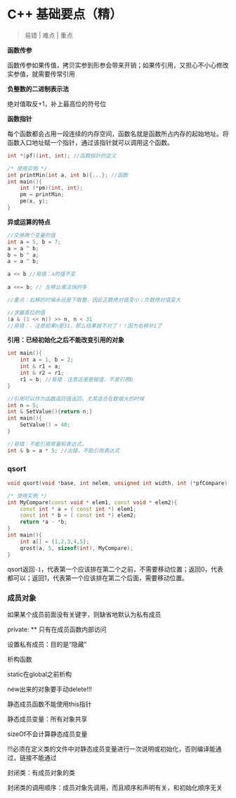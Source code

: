 # C++ 基础要点（精）

> 易错 | 难点 | 重点

**函数传参**

函数传参如果传值，拷贝实参到形参会带来开销；如果传引用，又担心不小心修改实参值，就需要传常引用

**负整数的二进制表示法**

绝对值取反+1，补上最高位的符号位

**函数指针**

每个函数都会占用一段连续的内存空间，函数名就是函数所占内存的起始地址。将函数入口地址赋一个指针，通过该指针就可以调用这个函数。

```c++
int *(pf)(int, int); //函数指针的定义

/* 使用实例 */
int printMin(int a, int b){...}; //函数
int main(){
    int (*pm)(int, int);
    pm = printMin;
    pm(x, y);
}
```

**异或运算的特点**

```c++
//交换两个变量的值
int a = 5, b = 7;
a = a ^ b;
b = b ^ a;
a = a ^ b;

a << b //易错：a的值不变
    
a <<= b; // 左移比乘法快的多

//重点：右移的时候永远是下取整，因此正数绝对值变小；负数绝对值变大

//求最高位的值
(a & (1 << n)) >> n, n < 31
//易错：，注意如果n是31，那么结果就不对了！！因为右移补1了
```

**引用：已经初始化之后不能改变引用的对象**

```c++
int main(){
    int a = 1, b = 2;
    int & r1 = a;
    int & r2 = r1;
    r1 = b; //易错：注意这里是赋值，不是引用b
}

//引用可以作为函数返回值返回，尤其适合在数据大的时候
int n = 5;
int & SetValue(){return n;}
int main(){
    SetValue() = 40;
}

//易错：不能引用常量和表达式。
int & b = a * 5; //出错，不能引用表达式
```

### qsort

```c++
void qsort(void *base, int nelem, unsigned int width, int (*pfCompare)(const void *, const void *));

/* 使用实例 */
int MyCompare(const void * elem1, const void * elem2){
    const int * a = ( const int *) elem1;
    const int * b = ( const int *) elem2;
    return *a - *b;
}
int main(){
    int a[] = {1,2,3,4,5};
    qrost(a, 5, sizeof(int), MyCompare);
}
```

qsort返回`-1`，代表第一个应该排在第二个之前，不需要移动位置；返回0，代表都可以；返回1，代表第一个应该排在第二个后面，需要移动位置。

### 成员对象

如果某个成员前面没有关键字，则缺省地默认为私有成员

private: ** 只有在成员函数内部访问

设置私有成员：目的是“隐藏”



析构函数

static在global之前析构



new出来的对象要手动delete!!!



静态成员函数不能使用this指针

静态成员变量：所有对象共享

sizeOf不会计算静态成员变量





!!!必须在定义类的文件中对静态成员变量进行一次说明或初始化，否则编译能通过，链接不能通过



封闭类：有成员对象的类

封闭类的调用顺序：成员对象先调用，而且顺序和声明有关，和初始化顺序无关
